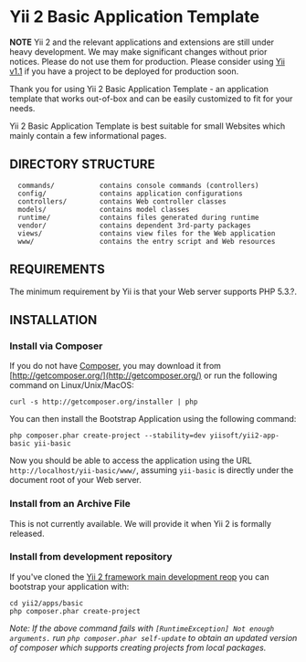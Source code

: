 Yii 2 Basic Application Template
================================

**NOTE** Yii 2 and the relevant applications and extensions are still under heavy
development. We may make significant changes without prior notices. Please do not
use them for production. Please consider using [Yii v1.1](https://github.com/yiisoft/yii)
if you have a project to be deployed for production soon.


Thank you for using Yii 2 Basic Application Template - an application template
that works out-of-box and can be easily customized to fit for your needs.

Yii 2 Basic Application Template is best suitable for small Websites which mainly contain
a few informational pages.


DIRECTORY STRUCTURE
-------------------

      commands/           contains console commands (controllers)
      config/             contains application configurations
      controllers/        contains Web controller classes
      models/             contains model classes
      runtime/            contains files generated during runtime
      vendor/             contains dependent 3rd-party packages
      views/              contains view files for the Web application
      www/                contains the entry script and Web resources



REQUIREMENTS
------------

The minimum requirement by Yii is that your Web server supports PHP 5.3.?.


INSTALLATION
------------

### Install via Composer

If you do not have [Composer](http://getcomposer.org/), you may download it from
[http://getcomposer.org/](http://getcomposer.org/) or run the following command on Linux/Unix/MacOS:

~~~
curl -s http://getcomposer.org/installer | php
~~~

You can then install the Bootstrap Application using the following command:

~~~
php composer.phar create-project --stability=dev yiisoft/yii2-app-basic yii-basic
~~~

Now you should be able to access the application using the URL `http://localhost/yii-basic/www/`,
assuming `yii-basic` is directly under the document root of your Web server.


### Install from an Archive File

This is not currently available. We will provide it when Yii 2 is formally released.


### Install from development repository

If you've cloned the [Yii 2 framework main development reop](https://github.com/yiisoft/yii2) you
can bootstrap your application with:

~~~
cd yii2/apps/basic
php composer.phar create-project
~~~

*Note: If the above command fails with `[RuntimeException] Not enough arguments.` run
`php composer.phar self-update` to obtain an updated version of composer which supports creating projects
from local packages.*